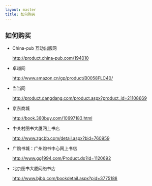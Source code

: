 ```yaml
---
layout: master
title: 如何购买
---
```


## 如何购买

* China-pub 互动出版网

    <http://product.china-pub.com/194010>

* 卓越网

    <http://www.amazon.cn/gp/product/B0058FLC40/>

* 当当网

    <http://product.dangdang.com/product.aspx?product_id=21108669>

* 京东商城

    <http://book.360buy.com/10697183.html>

<a class="click-more"></a>

* 中关村图书大厦网上书店

    <http://www.zgcbb.com/detail.aspx?bid=760959>

* 广购书城：广州购书中心网上书店

    <http://www.gg1994.com/Product.do?id=1120692>

* 北京图书大厦网络书店

    <http://www.bjbb.com/bookdetail.aspx?pid=3775188>

